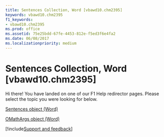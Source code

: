 ```yaml
---
title: Sentences Collection, Word [vbawd10.chm2395]
keywords: vbawd10.chm2395
f1_keywords:
- vbawd10.chm2395
ms.prod: office
ms.assetid: 75e25bdd-67fe-4453-812e-f5ed3f6e4fa2
ms.date: 06/08/2017
ms.localizationpriority: medium
---
```



# Sentences Collection, Word [vbawd10.chm2395]

Hi there! You have landed on one of our F1 Help redirector pages. Please select the topic you were looking for below.

[Sentences object (Word)](https://msdn.microsoft.com/library/bcb9653d-bada-8e51-f47d-58f17dae19fe%28Office.15%29.aspx)

[OMathArgs object (Word)](https://msdn.microsoft.com/library/5e4d542b-11c3-8cb8-be2a-5b990e777290%28Office.15%29.aspx)

[!include[Support and feedback](~/includes/feedback-boilerplate.md)]